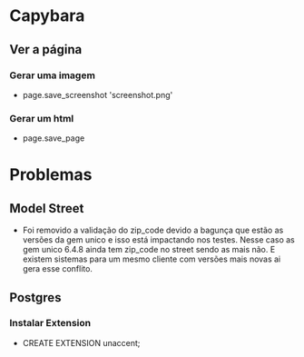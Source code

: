 # Capybara

## Ver a página

### Gerar uma imagem
- page.save_screenshot 'screenshot.png'
### Gerar um html
- page.save_page

# Problemas

## Model Street

- Foi removido a validação do zip_code devido a bagunça que estão as versões da gem unico e isso está impactando
nos testes. Nesse caso as gem unico 6.4.8 ainda tem zip_code no street sendo as mais não. E existem sistemas para
um mesmo cliente com versões mais novas ai gera esse conflito.

## Postgres

### Instalar Extension

- CREATE EXTENSION unaccent;